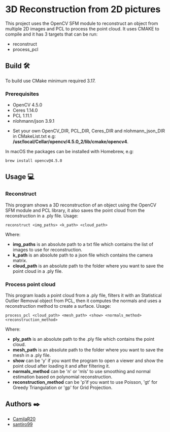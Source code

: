 # 3D Reconstruction from 2D pictures

This project uses the OpenCV SFM module to reconstruct an object from multiple 2D images and PCL to process the point cloud. It uses CMAKE to compile and it has 3 targets that can be run:
  - reconstruct
  - process_pcl
  
## Build 🛠️
To build use CMake minimum required 3.17.

### Prerequisites 
  - OpenCV 4.5.0 
  - Ceres 1.14.0
  - PCL 1.11.1
  - nlohmann/json 3.9.1
  
* Set your own OpenCV_DIR, PCL_DIR, Ceres_DIR and nlohmann_json_DIR in CMakeList.txt e.g: **/usr/local/Cellar/opencv/4.5.0_2/lib/cmake/opencv4**.

In macOS the packages can be installed with Homebrew, e.g: 
```
brew install opencv@4.5.0
```

## Usage 💻 
### Reconstruct
This program shows a 3D reconstruction of an object using the OpenCV SFM module and PCL library, it also saves the point cloud from the reconstruction in a .ply file.
Usage:
```
reconstruct <img_paths> <k_path> <cloud_path>
```
Where:
  - **img_paths** is an absolute path to a txt file which contains the list of images to use for reconstruction.
  - **k_path** is an absolute path to a json file which contains the camera matrix.
  - **cloud_path** is an absolute path to the folder where you want to save the point cloud in a .ply file.
  
### Process point cloud
This program loads a point cloud from a .ply file, filters it with an Statistical Outlier Removal object from PCL, then it computes the normals and uses a reconstruction method to create a surface.
Usage:
```
process_pcl <cloud_path> <mesh_path> <show> <normals_method> <reconstruction_method>
```
Where:
  - **ply_path** is an absolute path to the .ply file which contains the point cloud.
  - **mesh_path** is an absolute path to the folder where you want to save the mesh in a .ply file.
  - **show** can be 'y' if you want the program to open a viewer and show the point cloud after loading it and after filtering it.
  - **normals_method** can be 'n' or 'mls' to use smoothing and normal estimation based on polynomial reconstruction.
  - **reconstruction_method** can be 'p'if you want to use Poisson, 'gt' for Greedy Triangulation or 'gp' for Grid Projection.
  

## Authors ✒️
* [CamilaR20](https://github.com/CamilaR20)
* [santiro99](https://github.com/santiro99)
